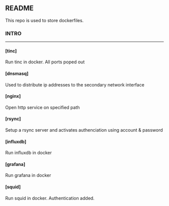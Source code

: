 ## README

This repo is used to store dockerfiles.

### INTRO
-------------------------
#### [tinc]
Run tinc in docker. All ports poped out

#### [dnsmasq]
Used to distribute ip addresses to the secondary network interface

#### [nginx]
Open http service on specified path

#### [rsync]
Setup a rsync server and activates authenciation using account & password

#### [influxdb]
Run influxdb in docker

#### [grafana]
Run grafana in docker

#### [squid]
Run squid in docker. Authentication added.
